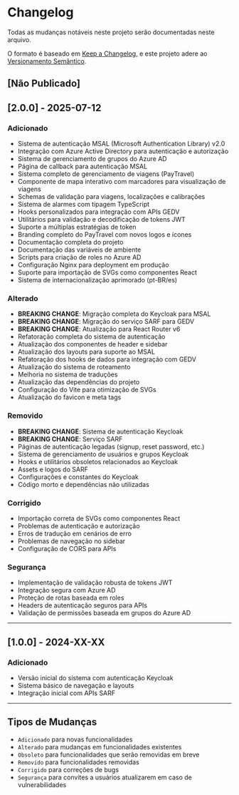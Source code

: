 # Changelog

Todas as mudanças notáveis neste projeto serão documentadas neste arquivo.

O formato é baseado em [Keep a Changelog](https://keepachangelog.com/pt-BR/1.0.0/),
e este projeto adere ao [Versionamento Semântico](https://semver.org/spec/v2.0.0.html).

## [Não Publicado]

## [2.0.0] - 2025-07-12

### Adicionado
- Sistema de autenticação MSAL (Microsoft Authentication Library) v2.0
- Integração com Azure Active Directory para autenticação e autorização
- Sistema de gerenciamento de grupos do Azure AD
- Página de callback para autenticação MSAL
- Sistema completo de gerenciamento de viagens (PayTravel)
- Componente de mapa interativo com marcadores para visualização de viagens
- Schemas de validação para viagens, localizações e calibrações
- Sistema de alarmes com tipagem TypeScript
- Hooks personalizados para integração com APIs GEDV
- Utilitários para validação e decodificação de tokens JWT
- Suporte a múltiplas estratégias de token
- Branding completo do PayTravel com novos logos e ícones
- Documentação completa do projeto
- Documentação das variáveis de ambiente
- Scripts para criação de roles no Azure AD
- Configuração Nginx para deployment em produção
- Suporte para importação de SVGs como componentes React
- Sistema de internacionalização aprimorado (pt-BR/es)

### Alterado
- **BREAKING CHANGE**: Migração completa do Keycloak para MSAL
- **BREAKING CHANGE**: Migração do serviço SARF para GEDV
- **BREAKING CHANGE**: Atualização para React Router v6
- Refatoração completa do sistema de autenticação
- Atualização dos componentes de header e sidebar
- Atualização dos layouts para suporte ao MSAL
- Refatoração dos hooks de dados para integração com GEDV
- Atualização do sistema de roteamento
- Melhoria no sistema de traduções
- Atualização das dependências do projeto
- Configuração do Vite para otimização de SVGs
- Atualização do favicon e meta tags

### Removido
- **BREAKING CHANGE**: Sistema de autenticação Keycloak
- **BREAKING CHANGE**: Serviço SARF
- Páginas de autenticação legadas (signup, reset password, etc.)
- Sistema de gerenciamento de usuários e grupos Keycloak
- Hooks e utilitários obsoletos relacionados ao Keycloak
- Assets e logos do SARF
- Configurações e constantes do Keycloak
- Código morto e dependências não utilizadas

### Corrigido
- Importação correta de SVGs como componentes React
- Problemas de autenticação e autorização
- Erros de tradução em cenários de erro
- Problemas de navegação no sidebar
- Configuração de CORS para APIs

### Segurança
- Implementação de validação robusta de tokens JWT
- Integração segura com Azure AD
- Proteção de rotas baseada em roles
- Headers de autenticação seguros para APIs
- Validação de permissões baseada em grupos do Azure AD

---

## [1.0.0] - 2024-XX-XX

### Adicionado
- Versão inicial do sistema com autenticação Keycloak
- Sistema básico de navegação e layouts
- Integração inicial com APIs SARF

---

## Tipos de Mudanças
- `Adicionado` para novas funcionalidades
- `Alterado` para mudanças em funcionalidades existentes
- `Obsoleto` para funcionalidades que serão removidas em breve
- `Removido` para funcionalidades removidas
- `Corrigido` para correções de bugs
- `Segurança` para convites a usuários atualizarem em caso de vulnerabilidades
